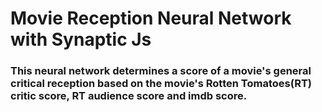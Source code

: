 # Movie Reception Neural Network with Synaptic Js

### This neural network determines a score of a movie's general critical reception based on the movie's Rotten Tomatoes(RT) critic score, RT audience score and imdb score.


 
